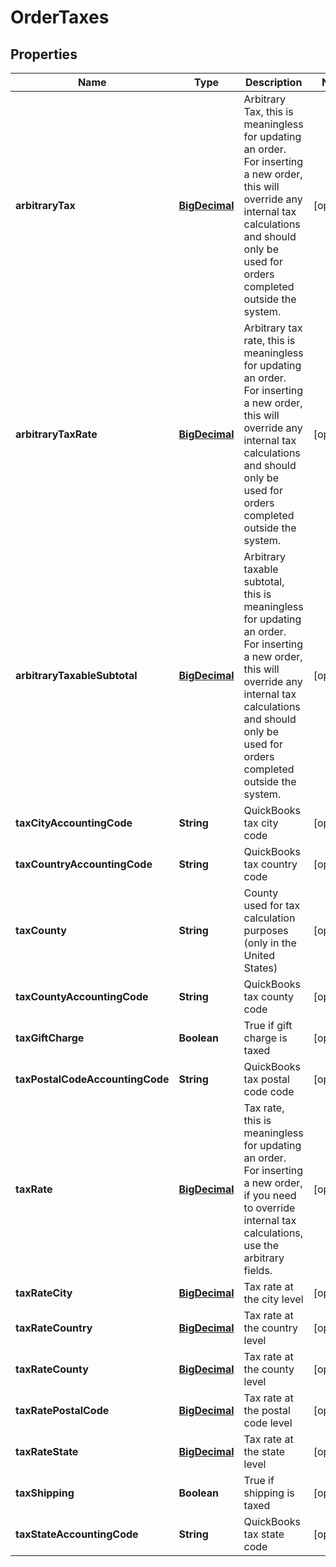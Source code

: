 
# OrderTaxes

## Properties
Name | Type | Description | Notes
------------ | ------------- | ------------- | -------------
**arbitraryTax** | [**BigDecimal**](BigDecimal.md) | Arbitrary Tax, this is meaningless for updating an order.  For inserting a new order, this will override any internal tax calculations and should only be used for orders completed outside the system. |  [optional]
**arbitraryTaxRate** | [**BigDecimal**](BigDecimal.md) | Arbitrary tax rate, this is meaningless for updating an order.  For inserting a new order, this will override any internal tax calculations and should only be used for orders completed outside the system. |  [optional]
**arbitraryTaxableSubtotal** | [**BigDecimal**](BigDecimal.md) | Arbitrary taxable subtotal, this is meaningless for updating an order.  For inserting a new order, this will override any internal tax calculations and should only be used for orders completed outside the system. |  [optional]
**taxCityAccountingCode** | **String** | QuickBooks tax city code |  [optional]
**taxCountryAccountingCode** | **String** | QuickBooks tax country code |  [optional]
**taxCounty** | **String** | County used for tax calculation purposes (only in the United States) |  [optional]
**taxCountyAccountingCode** | **String** | QuickBooks tax county code |  [optional]
**taxGiftCharge** | **Boolean** | True if gift charge is taxed |  [optional]
**taxPostalCodeAccountingCode** | **String** | QuickBooks tax postal code code |  [optional]
**taxRate** | [**BigDecimal**](BigDecimal.md) | Tax rate, this is meaningless for updating an order.  For inserting a new order, if you need to override internal tax calculations, use the arbitrary fields. |  [optional]
**taxRateCity** | [**BigDecimal**](BigDecimal.md) | Tax rate at the city level |  [optional]
**taxRateCountry** | [**BigDecimal**](BigDecimal.md) | Tax rate at the country level |  [optional]
**taxRateCounty** | [**BigDecimal**](BigDecimal.md) | Tax rate at the county level |  [optional]
**taxRatePostalCode** | [**BigDecimal**](BigDecimal.md) | Tax rate at the postal code level |  [optional]
**taxRateState** | [**BigDecimal**](BigDecimal.md) | Tax rate at the state level |  [optional]
**taxShipping** | **Boolean** | True if shipping is taxed |  [optional]
**taxStateAccountingCode** | **String** | QuickBooks tax state code |  [optional]



